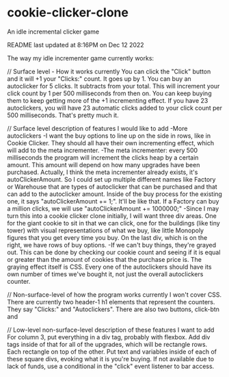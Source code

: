 # cookie-clicker-clone
An idle incremental clicker game

README last updated at 8:16PM on Dec 12 2022

The way my idle incrementer game currently works:

// Surface level - How it works currently
You can click the "Click" button and it will +1 your "Clicks:" count. It goes up by 1.
You can buy an autoclicker for 5 clicks. It subtracts from your total. This will increment your click count by 1 per 500 milliseconds from then on. You can keep buying them to keep getting more of the +1 incrementing effect. If you have 23 autoclickers, you will have 23 automatic clicks added to your click count per 500 milliseconds. 
That's pretty much it.

// Surface level description of features I would like to add
-More autoclickers
-I want the buy options to line up on the side in rows, like in Cookie Clicker. They should all have their own incrementing effect, which will add to the meta incrementer.
-The meta incrementer: every 500 milliseconds the program will increment the clicks heap by a certain amount. This amount will depend on how many upgrades have been purchased. Actually, I think the meta incrementer already exists, it's autoClickerAmount. So I could set up multiple different names like Factory or Warehouse that are types of autoclicker that can be purchased and that can add to the autoclicker amount. Inside of the buy process for the existing one, it says "autoClickerAmount += 1;". It'll be like that. If a Factory can buy a million clicks, we will use "autoClickerAmount += 1000000;"
-Since I may turn this into a cookie clicker clone initially, I will want three div areas. One for the giant cookie to sit in that we can click, one for the buildings (like tiny tower) with visual representations of what we buy, like little Monopoly figures that you get every time you buy. On the last div, which is on the right, we have rows of buy options.
-If we can't buy things, they're grayed out.  This can be done by checking our cookie count and seeing if it is equal or greater than the amount of cookies that the purchase price is. The graying effect itself is CSS.
Every one of the autoclickers should have its own number of times we've bought it, not just the overall autoclickers counter.

// Non-surface-level of how the program works currently
I won't cover CSS.
There are currently two header-1 h1 elements that represent the counters. They say "Clicks:" and "Autoclickers". There are also two buttons, click-btn and 


// Low-level non-surface-level description of these features I want to add
For column 3, put everything in a div tag, probably with flexbox. Add div tags inside of that for all of the upgrades, which will be rectangle rows. Each rectangle on top of the other. Put text and variables inside of each of these square divs, evoking what it is you're buying. If not available due to lack of funds, use a conditional in the "click" event listener to bar access.




